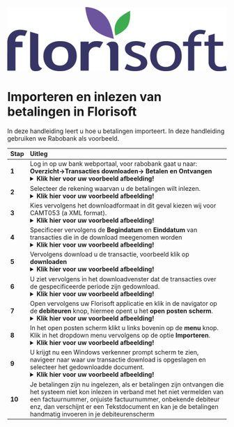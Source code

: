 <img src="../../fslogo.png">

# Importeren en inlezen van betalingen in Florisoft

In deze handleiding leert u hoe u betalingen importeert. In deze handleiding gebruiken we Rabobank als voorbeeld.

|Stap|Uitleg|
|:--|:--|
|**1**|Log in op uw bank webportaal, voor rabobank gaat u naar: <Br>**Overzicht→Transacties downloaden→ Betalen en Ontvangen**<details><summary>**Klik hier voor uw voorbeeld afbeelding!**</summary><img src="Media NL/1.png"></details>|
|**2**|Selecteer de rekening waarvan u de betalingen wilt inlezen.<details><summary>**Klik hier voor uw voorbeeld afbeelding!**</summary><img src="Media NL/11.png"></details>|
|**3**|Kies vervolgens het downloadformaat in dit geval kiezen wij voor CAMT053 (a XML format).<details><summary>**Klik hier voor uw voorbeeld afbeelding!**</summary><img src="Media NL/12.png"></details>|
|**4**|Specificeer vervolgens de **Begindatum** en **Einddatum** van transacties die in de download meegenomen worden<details><summary>**Klik hier voor uw voorbeeld afbeelding!**</summary><img src="Media NL/13.png"></details>|
|**5**|Vervolgens download u de transactie, voorbeeld klik op **downloaden**<details><summary>**Klik hier voor uw voorbeeld afbeelding!**</summary><img src="Media NL/14.png"></details>|
|**6**|U ziet vervolgens in het downloadvenster dat de transacties over de gespecificeerde periode zijn gedownload.<details><summary>**Klik hier voor uw voorbeeld afbeelding!**</summary><img src="Media NL/3.png"></details>|
|**7**|Open vervolgens uw Florisoft applicatie en klik in de navigator op de **debiteuren** knop, hiermee opent u het **open posten scherm**.<details><summary>**Klik hier voor uw voorbeeld afbeelding!**</summary><img src="Media NL/10.png"></details>|
|**8**|In het open posten scherm klikt u links bovenin op de **menu** knop. Klik in het dropdown menu vervolgens op de optie **Importeren**.<details><summary>**Klik hier voor uw voorbeeld afbeelding!**</summary><img src="Media NL/4.png"></details>|
|**9**|U krijgt nu een Windows verkenner prompt scherm te zien, navigeer naar waar uw transactie download is opgeslagen en selecteer het gedownloadde document.<details><summary>**Klik hier voor uw voorbeeld afbeelding!**</summary><img src="Media NL/5.png"></details>|
|**10**|Je betalingen zijn nu ingelezen, als er betalingen zijn ontvangen die het systeem niet kon inlezen in verband met het niet vermelden van een factuurnummer, onjuiste factuurnummer, onbekende debiteur enz, dan verschijnt er een Tekstdocument en kan je de betalingen handmatig invoeren in je debiteurenscherm|
